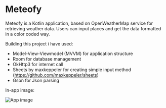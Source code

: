 # Meteofy
Meteofy is a Kotlin application, based on OpenWeatherMap service for retrieving weather data. Users can input places and get the data formatted in a color coded way.

Building this project i have used:
- Model-View-Viewmodel (MVVM) for application structure
- Room for database management
- OkHttp3 for internet call
- Sheets by maxkeppeler for creating simple input method (https://github.com/maxkeppeler/sheets)
- Gson for Json parsing

In-app image:

![App image](https://imgur.com/9Z54XWa.png)
